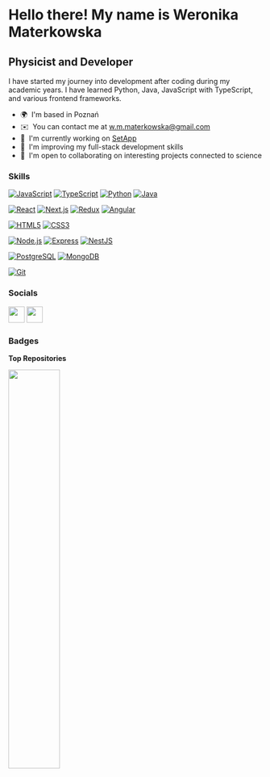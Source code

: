 Hello there! My name is Weronika Materkowska
=====================================

Physicist and Developer
-----------------------

I have started my journey into development after coding during my academic years. I have learned Python, Java, JavaScript with TypeScript, and various frontend frameworks.

*   🌍  I'm based in Poznań
*   ✉️  You can contact me at [w.m.materkowska@gmail.com](mailto:w.m.materkowska@gmail.com)
*   🚀  I'm currently working on [SetApp](http://github.com/blauprint)
*   🧠  I'm improving my full-stack development skills
*   🤝  I'm open to collaborating on interesting projects connected to science
    
### Skills
[![JavaScript](https://img.shields.io/badge/--F7DF1E?logo=javascript&logoColor=000)](https://www.javascript.com/)
[![TypeScript](https://img.shields.io/badge/--3178C6?logo=typescript&logoColor=ffffff)](https://www.typescriptlang.org/)
[![Python](https://img.shields.io/badge/--3776AB?logo=python&logoColor=white)](https://www.python.org/)
[![Java](https://img.shields.io/badge/Java-007396?logo=java&logoColor=white)](https://www.java.com/)

[![React](https://img.shields.io/badge/React-61DAFB?logo=react&logoColor=white)](https://reactjs.org/)
[![Next.js](https://img.shields.io/badge/Next.js-000000?logo=next-dot-js&logoColor=white)](https://nextjs.org/docs)
[![Redux](https://img.shields.io/badge/Redux-764ABC?logo=redux&logoColor=white)](https://redux.js.org/)
[![Angular](https://img.shields.io/badge/Angular-DD0031?logo=angular&logoColor=white)](https://angular.io/)

[![HTML5](https://img.shields.io/badge/HTML5-E34F26?logo=html5&logoColor=white)](https://developer.mozilla.org/en-US/docs/Glossary/HTML5)
[![CSS3](https://img.shields.io/badge/CSS3-1572B6?logo=css3&logoColor=white)](https://www.w3.org/TR/CSS/#css)

[![Node.js](https://img.shields.io/badge/Node.js-339933?logo=node-dot-js&logoColor=white)](https://nodejs.org/en/)
[![Express](https://img.shields.io/badge/Express-000000?logo=express&logoColor=white)](https://expressjs.com/)
[![NestJS](https://img.shields.io/badge/NestJS-E0234E?logo=nestjs&logoColor=white)](https://docs.nestjs.com/)

[![PostgreSQL](https://img.shields.io/badge/PostgreSQL-336791?logo=postgresql&logoColor=white)](https://www.postgresql.org/)
[![MongoDB](https://img.shields.io/badge/MongoDB-47A248?logo=mongodb&logoColor=white)](https://www.mongodb.com/)

[![Git](https://img.shields.io/badge/Git-F05032?logo=git&logoColor=white)](https://git-scm.com/)
                    
### Socials               
<p align="left">               
<a href="https://www.github.com/wmaterkowska" target="_blank" rel="noreferrer"><img src="https://raw.githubusercontent.com/danielcranney/readme-generator/main/public/icons/socials/github.svg" width="32" height="32" /></a>                  
<a href="https://www.linkedin.com/in/weronika-materkowska-848142231/" target="_blank" rel="noreferrer"><img src="https://raw.githubusercontent.com/danielcranney/readme-generator/main/public/icons/socials/linkedin.svg" width="32" height="32" /></a></p>

### Badges
<b>Top Repositories</b><div width="100%" align="center"><a href="https://github.com/wmaterkowska/seismica" align="left"><img align="left" width="45%" src="https://github-readme-stats.vercel.app/api/pin/?username=wmaterkowska&repo=seismica&title_color=0891b2&text_color=ffffff&icon_color=0891b2&bg_color=1c1917&hide_border=true&locale=en" /></a></div><br /><br /><br /><br /><br /><br /><br />
